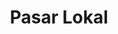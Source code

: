 ---
title: "Pasar Lokal"
draft: false
# page title background image
bg_image: "images/backgrounds/pasar-lokal.jpg"
# meta description
description : "Lorem ipsum dolor sit amet, consectetur adipisicing elit, sed do eiusmod tempor incididunt ut labore. dolore magna aliqua. Ut enim ad minim veniam, quis nostrud."
---